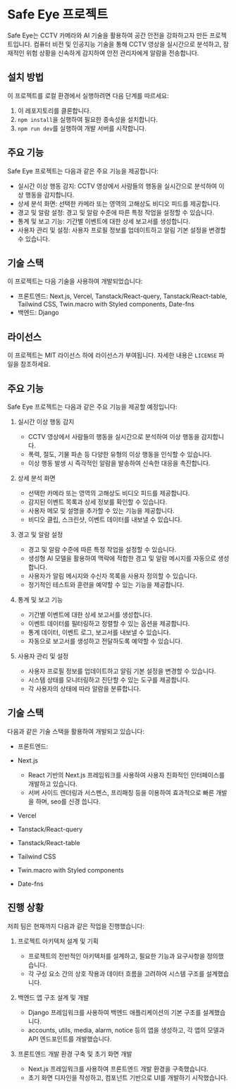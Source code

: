 # Safe Eye 프로젝트

Safe Eye는 CCTV 카메라와 AI 기술을 활용하여 공간 안전을 강화하고자 만든 프로젝트입니다. 컴퓨터 비전 및 인공지능 기술을 통해 CCTV 영상을 실시간으로 분석하고, 잠재적인 위험 상황을 신속하게 감지하여 안전 관리자에게 알람을 전송합니다.

## 설치 방법

이 프로젝트를 로컬 환경에서 실행하려면 다음 단계를 따르세요:

1. 이 레포지토리를 클론합니다.
2. `npm install`을 실행하여 필요한 종속성을 설치합니다.
3. `npm run dev`를 실행하여 개발 서버를 시작합니다.

## 주요 기능

Safe Eye 프로젝트는 다음과 같은 주요 기능을 제공합니다:

- 실시간 이상 행동 감지: CCTV 영상에서 사람들의 행동을 실시간으로 분석하여 이상 행동을 감지합니다.
- 상세 분석 화면: 선택한 카메라 또는 영역의 고해상도 비디오 피드를 제공합니다.
- 경고 및 알람 설정: 경고 및 알람 수준에 따른 특정 작업을 설정할 수 있습니다.
- 통계 및 보고 기능: 기간별 이벤트에 대한 상세 보고서를 생성합니다.
- 사용자 관리 및 설정: 사용자 프로필 정보를 업데이트하고 알림 기본 설정을 변경할 수 있습니다.

## 기술 스택

이 프로젝트는 다음 기술을 사용하여 개발되었습니다:

- 프론트엔드: Next.js, Vercel, Tanstack/React-query, Tanstack/React-table, Tailwind CSS, Twin.macro with Styled components, Date-fns
- 백엔드: Django

## 라이선스

이 프로젝트는 MIT 라이선스 하에 라이선스가 부여됩니다. 자세한 내용은 `LICENSE` 파일을 참조하세요.

## 주요 기능

Safe Eye 프로젝트는 다음과 같은 주요 기능을 제공할 예정입니다:

1. 실시간 이상 행동 감지

   - CCTV 영상에서 사람들의 행동을 실시간으로 분석하여 이상 행동을 감지합니다.
   - 폭력, 절도, 기물 파손 등 다양한 유형의 이상 행동을 인식할 수 있습니다.
   - 이상 행동 발생 시 즉각적인 알람을 발송하여 신속한 대응을 촉진합니다.

2. 상세 분석 화면

   - 선택한 카메라 또는 영역의 고해상도 비디오 피드를 제공합니다.
   - 감지된 이벤트 목록과 상세 정보를 확인할 수 있습니다.
   - 사용자 메모 및 설명을 추가할 수 있는 기능을 제공합니다.
   - 비디오 클립, 스크린샷, 이벤트 데이터를 내보낼 수 있습니다.

3. 경고 및 알람 설정

   - 경고 및 알람 수준에 따른 특정 작업을 설정할 수 있습니다.
   - 생성형 AI 모델을 활용하여 맥락에 적합한 경고 및 알람 메시지를 자동으로 생성합니다.
   - 사용자가 알림 메시지와 수신자 목록을 사용자 정의할 수 있습니다.
   - 정기적인 테스트와 훈련을 예약할 수 있는 기능을 제공합니다.

4. 통계 및 보고 기능

   - 기간별 이벤트에 대한 상세 보고서를 생성합니다.
   - 이벤트 데이터를 필터링하고 정렬할 수 있는 옵션을 제공합니다.
   - 통계 데이터, 이벤트 로그, 보고서를 내보낼 수 있습니다.
   - 자동으로 보고서를 생성하고 전달하도록 예약할 수 있습니다.

5. 사용자 관리 및 설정
   - 사용자 프로필 정보를 업데이트하고 알림 기본 설정을 변경할 수 있습니다.
   - 시스템 상태를 모니터링하고 진단할 수 있는 도구를 제공합니다.
   - 각 사용자의 상태에 따라 알람을 분류합니다.

## 기술 스택

다음과 같은 기술 스택을 활용하여 개발되고 있습니다:

- 프론트엔드:

- Next.js

  - React 기반의 Next.js 프레임워크를 사용하여 사용자 친화적인 인터페이스를 개발하고 있습니다.
  - 서버 사이드 렌더링과 서스펜스, 프리패칭 등을 이용하여 효과적으로 빠른 개발을 하며, seo를 신경 씁니다.

- Vercel
- Tanstack/React-query
- Tanstack/React-table
- Tailwind CSS
- Twin.macro with Styled components
- Date-fns

## 진행 상황

저희 팀은 현재까지 다음과 같은 작업을 진행했습니다:

1. 프로젝트 아키텍처 설계 및 기획

   - 프로젝트의 전반적인 아키텍처를 설계하고, 필요한 기능과 요구사항을 정의했습니다.
   - 각 구성 요소 간의 상호 작용과 데이터 흐름을 고려하여 시스템 구조를 설계했습니다.

2. 백엔드 앱 구조 설계 및 개발

   - Django 프레임워크를 사용하여 백엔드 애플리케이션의 기본 구조를 설계했습니다.
   - accounts, utils, media, alarm, notice 등의 앱을 생성하고, 각 앱의 모델과 API 엔드포인트를 개발했습니다.

3. 프론트엔드 개발 환경 구축 및 초기 화면 개발
   - Next.js 프레임워크를 사용하여 프론트엔드 개발 환경을 구축했습니다.
   - 초기 화면 디자인을 작성하고, 컴포넌트 기반으로 UI를 개발하기 시작했습니다.
